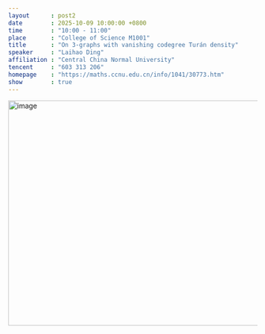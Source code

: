 ```yaml
---
layout      : post2
date        : 2025-10-09 10:00:00 +0800
time        : "10:00 - 11:00"
place       : "College of Science M1001"
title       : "On 3-graphs with vanishing codegree Turán density"
speaker     : "Laihao Ding"
affiliation : "Central China Normal University"
tencent     : "603 313 206"
homepage    : "https://maths.ccnu.edu.cn/info/1041/30773.htm"
show        : true
---
```

<img width="1030" height="454" alt="image" src="https://github.com/user-attachments/assets/8011f4bb-9c19-4cf5-8a8d-546db6a1a5e0" />
